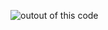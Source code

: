 ![outout of this code](https://github.com/Harshchauhan29626/E-commerce-fashion/assets/150172292/c05f55c5-6a86-47c4-bbe2-755291769bfd)
